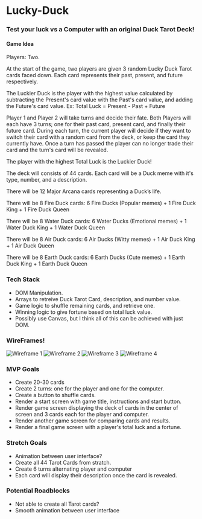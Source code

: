 # Lucky-Duck
### Test your luck vs a Computer with an original Duck Tarot Deck!

#### Game Idea
Players: Two.

At the start of the game, two players are given 3 random Lucky Duck Tarot cards faced down.
Each card represents their past, present, and future respectively.

The Luckier Duck is the player with the highest value calculated by subtracting the Present's card value with the Past's card value, and adding the Future's card value.
Ex: Total Luck = Present - Past + Future

Player 1 and Player 2 will take turns and decide their fate.
Both Players will each have 3 turns; one for their past card, present card, and finally their future card.
During each turn, the current player will decide if they want to switch their card with a random card from the deck, or keep the card they currently have.
Once a turn has passed the player can no longer trade their card and the turn's card will be revealed.

The player with the highest Total Luck is the Luckier Duck!

The deck will consists of 44 cards. Each card will be a Duck meme with it's type, number, and a description.

There will be 12 Major Arcana cards representing a Duck’s life.

There will be 8 Fire Duck cards: 6 Fire Ducks (Popular memes) + 1 Fire Duck King + 1 Fire Duck Queen

There will be 8 Water Duck cards: 6 Water Ducks (Emotional memes) + 1 Water Duck King + 1 Water Duck Queen

There will be 8 Air Duck cards: 6 Air Ducks (Witty memes) + 1 Air Duck King + 1 Air Duck Queen

There will be 8 Earth Duck cards: 6 Earth Ducks (Cute memes) + 1 Earth Duck King + 1 Earth Duck Queen

### Tech Stack
* DOM Manipulation. 
* Arrays to retreive Duck Tarot Card, description, and number value.
* Game logic to shuffle remaining cards, and retrieve one. 
* Winning logic to give fortune based on total luck value. 
* Possibly use Canvas, but I think all of this can be achieved with just DOM.

### WireFrames!
![Wireframe 1](https://i.imgur.com/mLKepDe.png)
![Wireframe 2](https://i.imgur.com/5aEeo5B.png)
![Wireframe 3](https://i.imgur.com/vz0zU0i.png)
![Wireframe 4](https://i.imgur.com/4gGc9Tc.png)

### MVP Goals
* Create 20-30 cards
* Create 2 turns: one for the player and one for the computer.
* Create a button to shuffle cards.
* Render a start screen with game title, instructions and start button.
* Render game screen displaying the deck of cards in the center of screen and 3 cards each for the player and computer.
* Render another game screen for comparing cards and results.
* Render a final game screen with a player's total luck and a fortune.


### Stretch Goals
* Animation between user interface?
* Create all 44 Tarot Cards from stratch.
* Create 6 turns alternating player and computer
* Each card will display their description once the card is revealed.

### Potential Roadblocks
* Not able to create all Tarot cards?
* Smooth animation between user interface
